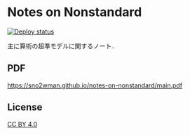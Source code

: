 # Notes on Nonstandard

[![Deploy status](https://github.com/SnO2WMaN/notes-on-nonstandard/actions/workflows/deploy.yml/badge.svg)](https://github.com/SnO2WMaN/notes-on-nonstandard/actions/workflows/deploy.yml)

主に算術の超準モデルに関するノート．

## PDF

https://sno2wman.github.io/notes-on-nonstandard/main.pdf

## License

[CC BY 4.0](./LICENSE)
